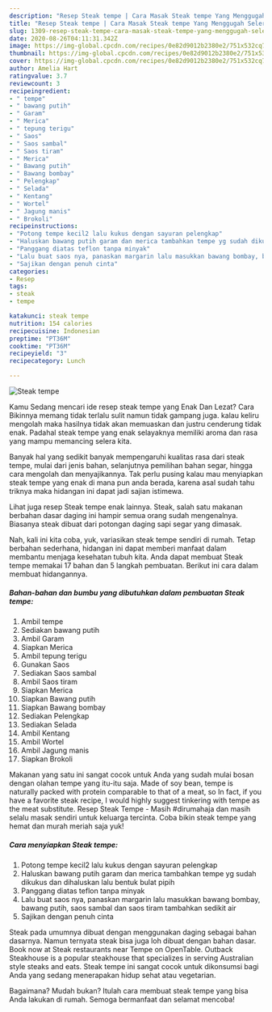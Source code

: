 ```yaml
---
description: "Resep Steak tempe | Cara Masak Steak tempe Yang Menggugah Selera"
title: "Resep Steak tempe | Cara Masak Steak tempe Yang Menggugah Selera"
slug: 1309-resep-steak-tempe-cara-masak-steak-tempe-yang-menggugah-selera
date: 2020-08-26T04:11:31.342Z
image: https://img-global.cpcdn.com/recipes/0e82d9012b2380e2/751x532cq70/steak-tempe-foto-resep-utama.jpg
thumbnail: https://img-global.cpcdn.com/recipes/0e82d9012b2380e2/751x532cq70/steak-tempe-foto-resep-utama.jpg
cover: https://img-global.cpcdn.com/recipes/0e82d9012b2380e2/751x532cq70/steak-tempe-foto-resep-utama.jpg
author: Amelia Hart
ratingvalue: 3.7
reviewcount: 3
recipeingredient:
- " tempe"
- " bawang putih"
- " Garam"
- " Merica"
- " tepung terigu"
- " Saos"
- " Saos sambal"
- " Saos tiram"
- " Merica"
- " Bawang putih"
- " Bawang bombay"
- " Pelengkap"
- " Selada"
- " Kentang"
- " Wortel"
- " Jagung manis"
- " Brokoli"
recipeinstructions:
- "Potong tempe kecil2 lalu kukus dengan sayuran pelengkap"
- "Haluskan bawang putih garam dan merica tambahkan tempe yg sudah dikukus dan dihaluskan lalu bentuk bulat pipih"
- "Panggang diatas teflon tanpa minyak"
- "Lalu buat saos nya, panaskan margarin lalu masukkan bawang bombay, bawang putih, saos sambal dan saos tiram tambahkan sedikit air"
- "Sajikan dengan penuh cinta"
categories:
- Resep
tags:
- steak
- tempe

katakunci: steak tempe 
nutrition: 154 calories
recipecuisine: Indonesian
preptime: "PT36M"
cooktime: "PT36M"
recipeyield: "3"
recipecategory: Lunch

---
```



![Steak tempe](https://img-global.cpcdn.com/recipes/0e82d9012b2380e2/751x532cq70/steak-tempe-foto-resep-utama.jpg)

Kamu Sedang mencari ide resep steak tempe yang Enak Dan Lezat? Cara Bikinnya memang tidak terlalu sulit namun tidak gampang juga. kalau keliru mengolah maka hasilnya tidak akan memuaskan dan justru cenderung tidak enak. Padahal steak tempe yang enak selayaknya memiliki aroma dan rasa yang mampu memancing selera kita.

Banyak hal yang sedikit banyak mempengaruhi kualitas rasa dari steak tempe, mulai dari jenis bahan, selanjutnya pemilihan bahan segar, hingga cara mengolah dan menyajikannya. Tak perlu pusing kalau mau menyiapkan steak tempe yang enak di mana pun anda berada, karena asal sudah tahu triknya maka hidangan ini dapat jadi sajian istimewa.

Lihat juga resep Steak tempe enak lainnya. Steak, salah satu makanan berbahan dasar daging ini hampir semua orang sudah mengenalnya. Biasanya steak dibuat dari potongan daging sapi segar yang dimasak.


Nah, kali ini kita coba, yuk, variasikan steak tempe sendiri di rumah. Tetap berbahan sederhana, hidangan ini dapat memberi manfaat dalam membantu menjaga kesehatan tubuh kita. Anda dapat membuat Steak tempe memakai 17 bahan dan 5 langkah pembuatan. Berikut ini cara dalam membuat hidangannya.

<!--inarticleads1-->

##### Bahan-bahan dan bumbu yang dibutuhkan dalam pembuatan Steak tempe:

1. Ambil  tempe
1. Sediakan  bawang putih
1. Ambil  Garam
1. Siapkan  Merica
1. Ambil  tepung terigu
1. Gunakan  Saos
1. Sediakan  Saos sambal
1. Ambil  Saos tiram
1. Siapkan  Merica
1. Siapkan  Bawang putih
1. Siapkan  Bawang bombay
1. Sediakan  Pelengkap
1. Sediakan  Selada
1. Ambil  Kentang
1. Ambil  Wortel
1. Ambil  Jagung manis
1. Siapkan  Brokoli


Makanan yang satu ini sangat cocok untuk Anda yang sudah mulai bosan dengan olahan tempe yang itu-itu saja. Made of soy bean, tempe is naturally packed with protein comparable to that of a meat, so In fact, if you have a favorite steak recipe, I would highly suggest tinkering with tempe as the meat substitute. Resep Steak Tempe - Masih #dirumahaja dan masih selalu masak sendiri untuk keluarga tercinta. Coba bikin steak tempe yang hemat dan murah meriah saja yuk! 

<!--inarticleads2-->

##### Cara menyiapkan Steak tempe:

1. Potong tempe kecil2 lalu kukus dengan sayuran pelengkap
1. Haluskan bawang putih garam dan merica tambahkan tempe yg sudah dikukus dan dihaluskan lalu bentuk bulat pipih
1. Panggang diatas teflon tanpa minyak
1. Lalu buat saos nya, panaskan margarin lalu masukkan bawang bombay, bawang putih, saos sambal dan saos tiram tambahkan sedikit air
1. Sajikan dengan penuh cinta


Steak pada umumnya dibuat dengan menggunakan daging sebagai bahan dasarnya. Namun ternyata steak bisa juga loh dibuat dengan bahan dasar. Book now at Steak restaurants near Tempe on OpenTable. Outback Steakhouse is a popular steakhouse that specializes in serving Australian style steaks and eats. Steak tempe ini sangat cocok untuk dikonsumsi bagi Anda yang sedang menerapakan hidup sehat atau vegetarian. 

Bagaimana? Mudah bukan? Itulah cara membuat steak tempe yang bisa Anda lakukan di rumah. Semoga bermanfaat dan selamat mencoba!
